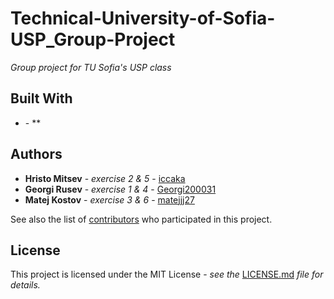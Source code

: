 # Technical-University-of-Sofia-USP_Group-Project

*Group project for TU Sofia's USP class*

## Built With

* []() - **

## Authors

* **Hristo Mitsev** - *exercise 2 & 5* - [iccaka](https://github.com/iccaka)
* **Georgi Rusev** - *exercise 1 & 4* - [Georgi200031](https://github.com/Georgi200031)
* **Matej Kostov** - *exercise 3 & 6* - [matejjj27](https://github.com/matejjj27)

See also the list of [contributors]() who participated in this project.

## License

This project is licensed under the MIT License - *see the* [LICENSE.md]() *file for details.*
